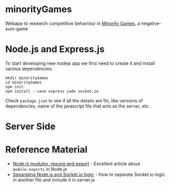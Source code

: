 # minorityGames
Webapp to research competitive behaviour in [Minority Games](http://en.wikipedia.org/wiki/El_Farol_Bar_problem), a negative-sum-game 
# Node.js and Express.js
To start developing new nodejs app we first need to create it and install various dependencies.

	mkdir minorityGames
	cd minorityGames
	npm init
	npm install --save express jade socket.io

Check `package.json` to see if all the details are fin, like versions of dependencies, name of the javascript file that acts as the server, etc.

# Server Side

# Reference Material

* [Node.js modules, require and export](http://openmymind.net/2012/2/3/Node-Require-and-Exports/) - Excellent article about `module.exports` in Node.js
* [Separating Node.js and Socket.io logic](http://stackoverflow.com/questions/23653617/socket-io-listen-events-in-separate-files-in-node-js) - How to separate Socket.io logic in another file and include it in server.js
